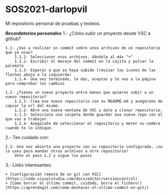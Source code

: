 # SOS2021-darlopvil

Mi repositorio personal de pruebas y testeos.

***Recordatorios personales***
1.- ¿Cómo subir un proyecto desde VSC a github?

    1.1- ¿Vas a realizar un commit sobre unos archivos de un repositorio que ya usas?
        1.1.1- Seleccionar esos archivos, dándole al más "+"
        1.1.2- Escribir el mesaje del commit en la cajita y pulsar la palomita
        1.1.3- Esperar a que se haya subido (revisar los iconos de las flechas abajo a la izquierda)
        1.1.4- Una vez terminado, le das, aceptas y te vas a la página para comprobar los cambios

    1.2- ¿Tienes un nuevo proyecto entre manos que quieres subir a un nuevo repositorio?
        1.2.1- Crea ese nuevo repositorio con su README.md y asegúrate de copiar la url del mismo.
        1.2.2- Abre una nueva ventana de VSC y dale a clonar repositorio.
        1.2.3- Selecciona una carpeta donde guardar ese nuevo repo con el que vas a trabajar.
        1.2.4- Asegúrate de seleccionar el repositorio y meter su nombre cuando te lo indique.

2.- Ten cuidado con:

    2.1- Una vez abierto una proyecto con su repositorio configurado, ¡no lo uses para mandar otros archivos a otro repositorio!
        Vete al paso 1.2 y sigue los pasos
    
3.- Links interesantes:

    + [Configuración remota de un git con VSC](https://code.visualstudio.com/docs/editor/versioncontrol)
    + [Como borrar el último commit, cuidado, borra el fichero!](https://aprendegit.com/como-deshacer-el-ultimo-commit-en-git/)